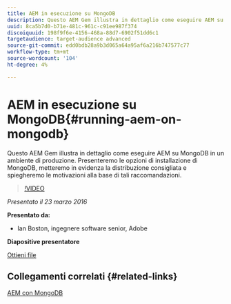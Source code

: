 ```yaml
---
title: AEM in esecuzione su MongoDB
description: Questo AEM Gem illustra in dettaglio come eseguire AEM su MongoDB in un ambiente di produzione. Presenteremo le opzioni di installazione di MongoDB, metteremo in evidenza la distribuzione consigliata e spiegheremo le motivazioni alla base di tali raccomandazioni.
uuid: 8ca5b7d0-b71e-481c-961c-c91ee987f374
discoiquuid: 198f9f6e-4156-468a-88d7-6902f51dd6c1
targetaudience: target-audience advanced
source-git-commit: edd0bdb28a9b3d065a64a95af6a216b747577c77
workflow-type: tm+mt
source-wordcount: '104'
ht-degree: 4%

---
```


# AEM in esecuzione su MongoDB{#running-aem-on-mongodb}

Questo AEM Gem illustra in dettaglio come eseguire AEM su MongoDB in un ambiente di produzione. Presenteremo le opzioni di installazione di MongoDB, metteremo in evidenza la distribuzione consigliata e spiegheremo le motivazioni alla base di tali raccomandazioni.

>[!VIDEO](https://video.tv.adobe.com/v/19304/?quality=9)

*Presentato il 23 marzo 2016*

**Presentato da:**

* Ian Boston, ingegnere software senior, Adobe

**Diapositive presentatore**

[Ottieni file](assets/aem-gems-032316-onmongodb.pdf)

## Collegamenti correlati {#related-links}

[AEM con MongoDB](https://docs.adobe.com/content/docs/en/aem/6-1/deploy/platform/aem-with-mongodb.html)

<!--
[Get back to the Overview](https://helpx.adobe.com/experience-manager/kt/eseminars/gems/aem-index.html)
-->
